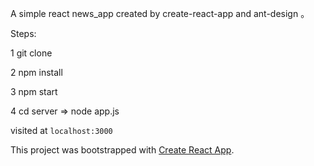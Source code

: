 A  simple  react news_app
created by create-react-app and   ant-design 。

Steps:  

1 git  clone 
  
  2 npm  install
  
  3 npm  start   
  
  4 cd server  => node app.js   
    
visited at `localhost:3000`

This project was bootstrapped with [Create React App](https://github.com/facebook/create-react-app).
